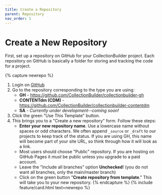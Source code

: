 ```yaml
---
title: Create a Repository
parent: Repository
nav_order: 1
---
```


# Create a New Repository

First, set up a repository on GitHub for your CollectionBuilder project.
Each repository on GitHub is basically a folder for storing and tracking the code for a project.

{% capture newrepo %}
1. Login on [GitHub](https://github.com)
2. Go to the repository corresponding to the type you are using: 
    - **GH** - <https://github.com/CollectionBuilder/collectionbuilder-gh>
    - **CONTENTdm (CDM)** - <https://github.com/CollectionBuilder/collectionbuilder-contentdm> 
    - **SA** - *Currently under development--coming soon!*
2. Click the green "Use This Template" button.    
3. This brings you to a "Create a new repository" form. Follow these steps:
    - **Enter your new repository name**. Use a lowercase name without spaces or odd characters. We often append `_source` or `_draft` to our projects to keep track of the status. If you are using GH, this name will become part of your site URL, so think through how it will look as a link.
    - Most users should choose "Public" repository. If you are hosting on GitHub Pages it *must* be public unless you upgrade to a paid account.
    - Leave the "Include all branches" option **Unchecked**! (you do not want all branches, only the main/master branch)
    - Click on the green button "**Create repository from template**." This will take you to your new repository.
{% endcapture %}
{% include feature/card.html text=newrepo %}